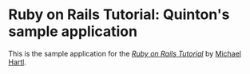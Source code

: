 # Ruby on Rails Tutorial: Quinton's sample application

This is the sample application for
the [*Ruby on Rails Tutorial*](http://railstutorial.org/)
by [Michael Hartl](http://michaelhartl.com/).
